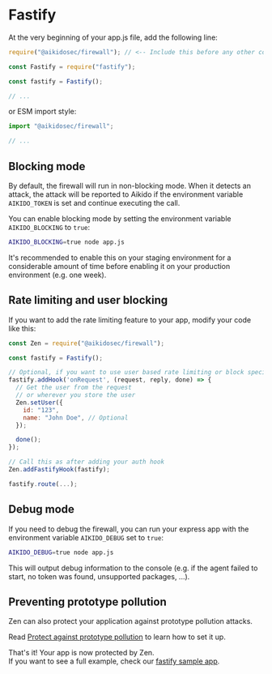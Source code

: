 # Fastify

At the very beginning of your app.js file, add the following line:

```js
require("@aikidosec/firewall"); // <-- Include this before any other code or imports

const Fastify = require("fastify");

const fastify = Fastify();

// ...
```

or ESM import style:

```js
import "@aikidosec/firewall";

// ...
```

## Blocking mode

By default, the firewall will run in non-blocking mode. When it detects an attack, the attack will be reported to Aikido if the environment variable `AIKIDO_TOKEN` is set and continue executing the call.

You can enable blocking mode by setting the environment variable `AIKIDO_BLOCKING` to `true`:

```sh
AIKIDO_BLOCKING=true node app.js
```

It's recommended to enable this on your staging environment for a considerable amount of time before enabling it on your production environment (e.g. one week).

## Rate limiting and user blocking

If you want to add the rate limiting feature to your app, modify your code like this:

```js
const Zen = require("@aikidosec/firewall");

const fastify = Fastify();

// Optional, if you want to use user based rate limiting or block specific users
fastify.addHook('onRequest', (request, reply, done) => {
  // Get the user from the request
  // or wherever you store the user
  Zen.setUser({
    id: "123",
    name: "John Doe", // Optional
  });

  done();
});

// Call this as after adding your auth hook
Zen.addFastifyHook(fastify);

fastify.route(...);
```

## Debug mode

If you need to debug the firewall, you can run your express app with the environment variable `AIKIDO_DEBUG` set to `true`:

```sh
AIKIDO_DEBUG=true node app.js
```

This will output debug information to the console (e.g. if the agent failed to start, no token was found, unsupported packages, ...).

## Preventing prototype pollution

Zen can also protect your application against prototype pollution attacks.

Read [Protect against prototype pollution](./prototype-pollution.md) to learn how to set it up.

That's it! Your app is now protected by Zen.  
If you want to see a full example, check our [fastify sample app](../sample-apps/fastify-mysql2).
